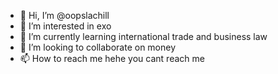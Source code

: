 - 👋 Hi, I’m @oopslachill
- 👀 I’m interested in exo 
- 🌱 I’m currently learning international trade and business law 
- 💞️ I’m looking to collaborate on money 
- 📫 How to reach me hehe you cant reach me 

<!---
oopslachill/oopslachill is a ✨ special ✨ repository because its `README.md` (this file) appears on your GitHub profile.
You can click the Preview link to take a look at your changes.
--->
